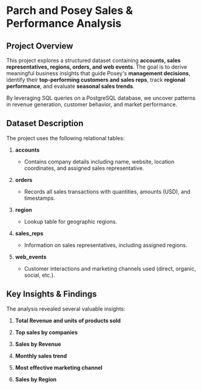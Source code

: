 # Parch and Posey Sales & Performance Analysis

## Project Overview
This project explores a structured dataset containing **accounts, sales representatives, regions, orders, and web events**. The goal is to derive meaningful business insights that guide Posey's **management decisions**, identify their **top-performing customers and sales reps**, track **regional performance**, and evaluate **seasonal sales trends**.  

By leveraging SQL queries on a PostgreSQL database, we uncover patterns in revenue generation, customer behavior, and market performance.  



## Dataset Description
The project uses the following relational tables:

1. **accounts**  
   - Contains company details including name, website, location coordinates, and assigned sales representative.  

2. **orders**  
   - Records all sales transactions with quantities, amounts (USD), and timestamps.  

3. **region**  
   - Lookup table for geographic regions.  

4. **sales_reps**  
   - Information on sales representatives, including assigned regions.  

5. **web_events**  
   - Customer interactions and marketing channels used (direct, organic, social, etc.).  


## Key Insights & Findings
The analysis revealed several valuable insights:

1. **Total Revenue and units of products sold**   

2. **Top sales by companies**  

3. **Sales by Revenue**   

4. **Monthly sales trend**  

5. **Most effective marketing channel**  

6. **Sales by Region**  